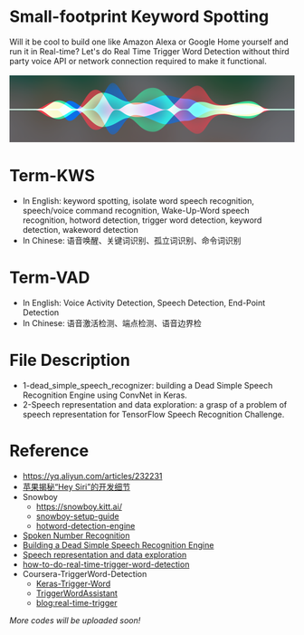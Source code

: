 # Small-footprint Keyword Spotting
Will it be cool to build one like Amazon Alexa or Google Home yourself and run it in Real-time? Let's do Real Time Trigger Word Detection without third party voice API or network connection required to make it functional.<br><br>
![](/hey.png)

# Term-KWS
* In English: keyword spotting, isolate word speech recognition, speech/voice command recognition, Wake-Up-Word speech recognition, hotword detection, trigger word detection, keyword detection, wakeword detection
* In Chinese: 语音唤醒、关键词识别、孤立词识别、命令词识别

# Term-VAD
* In English: Voice Activity Detection, Speech Detection, End-Point Detection
* In Chinese: 语音激活检测、端点检测、语音边界检

# File Description
* 1-dead_simple_speech_recognizer: building a Dead Simple Speech Recognition Engine using ConvNet in Keras.
* 2-Speech representation and data exploration: a grasp of a problem of speech representation for TensorFlow Speech Recognition Challenge.


# Reference
* https://yq.aliyun.com/articles/232231
* [苹果揭秘“Hey Siri”的开发细节](https://www.leiphone.com/news/201710/IO3uxgYZyHt0AcPI.html)
* Snowboy
  * https://snowboy.kitt.ai/
  * [snowboy-setup-guide](http://blog.csdn.net/b735098742/article/details/78445981)
  * [hotword-detection-engine](https://www.wandianshenme.com/play/smart-speaker-hotword-detection-engine-snowboy-setup-guide/)
* [Spoken Number Recognition](https://github.com/RichardLiuLiu/Spoken_Number_Recognition)
* [Building a Dead Simple Speech Recognition Engine](https://blog.manash.me/building-a-dead-simple-word-recognition-engine-using-convnet-in-keras-25e72c19c12b)
* [Speech representation and data exploration](https://www.kaggle.com/davids1992/speech-representation-and-data-exploration)
* [how-to-do-real-time-trigger-word-detection](https://hackernoon.com/how-to-do-real-time-trigger-word-detection-with-keras-b8a56ab106b7)
* Coursera-TriggerWord-Detection
  * [Keras-Trigger-Word](https://github.com/Tony607/Keras-Trigger-Word)
  * [TriggerWordAssistant](https://github.com/susantabiswas/TriggerWordAssistant)
  * [blog:real-time-trigger](https://www.dlology.com/blog/how-to-do-real-time-trigger-word-detection-with-keras/)


*More codes will be uploaded soon!*
